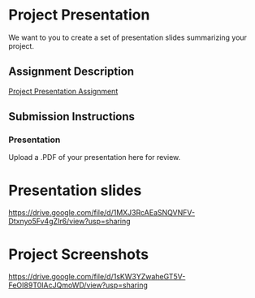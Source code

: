 # Project Presentation
We want to you to create a set of presentation slides summarizing your project.

## Assignment Description
[Project Presentation Assignment](https://education.launchcode.org/liftoff/assignments/project-presentation/)

## Submission Instructions

### Presentation
Upload a .PDF of your presentation here for review.

# Presentation slides
https://drive.google.com/file/d/1MXJ3RcAEaSNQVNFV-Dtxnyo5Fv4gZIr6/view?usp=sharing

# Project Screenshots
https://drive.google.com/file/d/1sKW3YZwaheGT5V-FeOI89T0IAcJQmoWD/view?usp=sharing